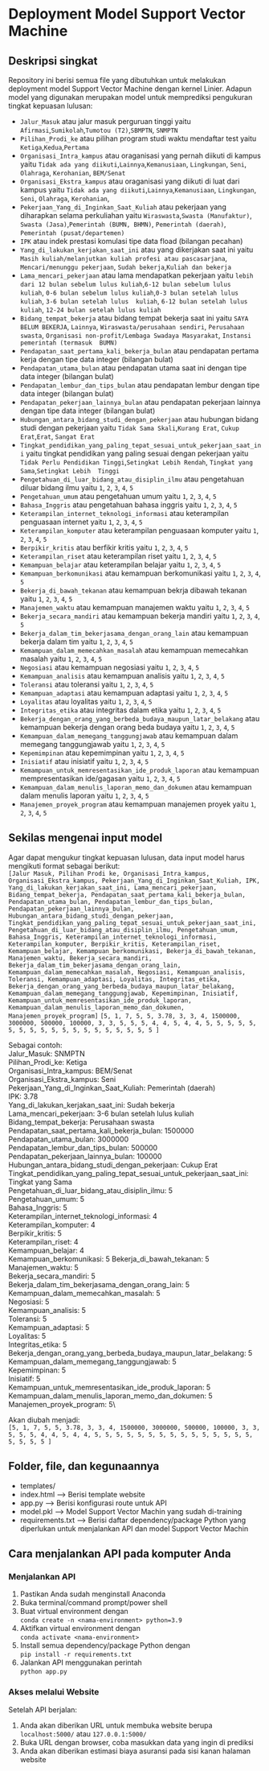 # Deployment Model Support Vector Machine

## Deskripsi singkat

Repository ini berisi semua file yang dibutuhkan untuk melakukan deployment model Support Vector Machine dengan kernel Linier. Adapun model yang digunakan merupakan model untuk memprediksi pengukuran tingkat kepuasan lulusan:

-   `Jalur_Masuk` atau jalur masuk perguruan tinggi yaitu `Afirmasi`,`Sumikolah`,`Tumotou (T2)`,`SBMPTN`, `SNMPTN`
-   `Pilihan_Prodi_ke` atau pilihan program studi waktu mendaftar test yaitu `Ketiga`,`Kedua`,`Pertama`
-   `Organisasi_Intra_kampus` atau oraganisasi yang pernah diikuti di kampus yaitu `Tidak ada yang diikuti`,`Lainnya`,`Kemanusiaan`, 
                              `Lingkungan`, `Seni`, `Olahraga`, `Kerohanian`, `BEM/Senat`
-   `Organisasi_Ekstra_kampus` atau oraganisasi yang diikuti di luat dari kampus yaitu `Tidak ada yang diikuti`,`Lainnya`,`Kemanusiaan`,
                              `Lingkungan`, `Seni`, `Olahraga`, `Kerohanian`,
-   `Pekerjaan_Yang_di_Inginkan_Saat_Kuliah` atau pekerjaan yang diharapkan selama perkuliahan yaitu `Wiraswasta`,`Swasta (Manufaktur)`, 
                               `Swasta (Jasa)`,`Pemerintah (BUMN, BHMN)`, `Pemerintah (daerah)`, `Pemerintah (pusat/departemen)`
-   `IPK` atau indek prestasi komulasi tipe data fload (bilangan pecahan)        
-   `Yang_di_lakukan_kerjakan_saat_ini` atau yang dikerjakan saat ini yaitu `Masih kuliah/melanjutkan kuliah profesi atau pascasarjana`,
                               `Mencari/menunggu pekerjaan`, `Sudah bekerja`,`Kuliah dan bekerja`
-   `Lama_mencari_pekerjaan` atau lama mendapatkan pekerjaan yaitu `lebih dari 12 bulan sebelum lulus kuliah`,`6-12 bulan sebelum lulus 
                                kuliah`, `0-6 bulan sebelum lulus kuliah`,`0-3 bulan setelah lulus kuliah`, `3-6 bulan setelah lulus 
                                kuliah`, `6-12 bulan setelah lulus kuliah`, `12-24 bulan setelah lulus kuliah`
-   `Bidang_tempat_bekerja` atau bidang tempat bekerja saat ini yaitu `SAYA BELUM BEKERJA`, `Lainnya`, `Wiraswasta/perusahaan sendiri`,
                                `Perusahaan swasta`, `Organisasi non-profit/Lembaga Swadaya Masyarakat`, `Instansi pemerintah (termasuk 
                                BUMN)`
-   `Pendapatan_saat_pertama_kali_bekerja_bulan` atau pendapatan pertama kerja dengan tipe data integer (bilangan bulat)
-   `Pendapatan_utama_bulan` atau pendapatan utama saat ini dengan tipe data integer (bilangan bulat)
-   `Pendapatan_lembur_dan_tips_bulan` atau pendapatan lembur dengan tipe data integer (bilangan bulat)
-   `Pendapatan_pekerjaan_lainnya_bulan`  atau pendapatan pekerjaan lainnya dengan tipe data integer (bilangan bulat)
-   `Hubungan_antara_bidang_studi_dengan_pekerjaan` atau hubungan bidang studi dengan pekerjaan yaitu `Tidak Sama Skali`,`Kurang Erat`, 
                                `Cukup Erat`,`Erat`, `Sangat Erat`
-   `Tingkat_pendidikan_yang_paling_tepat_sesuai_untuk_pekerjaan_saat_ini` yaitu tingkat pendidikan yang paling sesuai dengan pekerjaan 
                                yaitu `Tidak Perlu Pendidikan Tinggi`,`Setingkat Lebih Rendah`, `Tingkat yang Sama`,`Setingkat Lebih 
                                Tinggi`
-   `Pengetahuan_di_luar_bidang_atau_disiplin_ilmu` atau pengetahuan diluar bidang ilmu yaitu `1`, `2`, `3`, `4`, `5` 
-   `Pengetahuan_umum` atau pengetahuan umum yaitu `1`, `2`, `3`, `4`, `5`
-   `Bahasa_Inggris` atau pengetahuan bahasa inggris yaitu `1`, `2`, `3`, `4`, `5`
-   `Keterampilan_internet_teknologi_informasi` atau keterampilan penguasaan internet yaitu `1`, `2`, `3`, `4`, `5`
-   `Keterampilan_komputer` atau keterampilan penguasaan komputer yaitu `1`, `2`, `3`, `4`, `5`
-   `Berpikir_kritis` atau berfikir kritis yaitu `1`, `2`, `3`, `4`, `5`
-   `Keterampilan_riset` atau keterampilan riset yaitu `1`, `2`, `3`, `4`, `5`
-   `Kemampuan_belajar` atau keterampilan belajar yaitu `1`, `2`, `3`, `4`, `5`
-   `Kemampuan_berkomunikasi` atau kemampuan berkomunikasi yaitu `1`, `2`, `3`, `4`, `5` 
-   `Bekerja_di_bawah_tekanan` atau kemampuan bekrja dibawah tekanan yaitu `1`, `2`, `3`, `4`, `5`
-   `Manajemen_waktu` atau kemampuan manajemen waktu yaitu `1`, `2`, `3`, `4`, `5`
-   `Bekerja_secara_mandiri` atau kemampuan bekerja mandiri yaitu `1`, `2`, `3`, `4`, `5`
-   `Bekerja_dalam_tim_bekerjasama_dengan_orang_lain` atau kemampuan bekerja dalam tim yaitu `1`, `2`, `3`, `4`, `5`
-   `Kemampuan_dalam_memecahkan_masalah` atau kemampuan memecahkan masalah yaitu `1`, `2`, `3`, `4`, `5`
-   `Negosiasi` atau kemampuan negosiasi yaitu `1`, `2`, `3`, `4`, `5`
-   `Kemampuan_analisis` atau kemampuan analisis yaitu `1`, `2`, `3`, `4`, `5`
-   `Toleransi` atau toleransi yaitu `1`, `2`, `3`, `4`, `5`
-   `Kemampuan_adaptasi` atau kemampuan adaptasi yaitu `1`, `2`, `3`, `4`, `5`
-   `Loyalitas` atau loyalitas yaitu `1`, `2`, `3`, `4`, `5`
-   `Integritas_etika` atau integritas dalam etika yaitu `1`, `2`, `3`, `4`, `5`
-   `Bekerja_dengan_orang_yang_berbeda_budaya_maupun_latar_belakang` atau kemampuan bekerja dengan orang beda budaya yaitu `1`, `2`, `3`, 
                                `4`, `5`
-   `Kemampuan_dalam_memegang_tanggungjawab` atau kemampuan dalam memegang tanggungjawab yaitu `1`, `2`, `3`, `4`, `5`
-   `Kepemimpinan` atau kepemimpinan yaitu `1`, `2`, `3`, `4`, `5`
-   `Inisiatif` atau inisiatif yaitu `1`, `2`, `3`, `4`, `5`
-   `Kemampuan_untuk_memresentasikan_ide_produk_laporan` atau kemampuan mempresentasikan ide/gagasan yaitu `1`, `2`, `3`, `4`, `5`
-   `Kemampuan_dalam_menulis_laporan_memo_dan_dokumen` atau kemampuan dalam menulis laporan yaitu `1`, `2`, `3`, `4`, `5`
-   `Manajemen_proyek_program` atau kemampuan manajemen proyek yaitu `1`, `2`, `3`, `4`, `5`


## Sekilas mengenai input model

Agar dapat mengukur tingkat kepuasan lulusan, data input model harus mengikuti format sebagai berikut:\
`[Jalur Masuk, Pilihan Prodi ke, Organisasi_Intra_kampus, Organisasi_Ekstra_kampus, Pekerjaan_Yang_di_Inginkan_Saat_Kuliah, IPK, Yang_di_lakukan_kerjakan_saat_ini, Lama_mencari_pekerjaan, Bidang_tempat_bekerja, Pendapatan_saat_pertama_kali_bekerja_bulan, Pendapatan_utama_bulan, Pendapatan_lembur_dan_tips_bulan, Pendapatan_pekerjaan_lainnya_bulan, Hubungan_antara_bidang_studi_dengan_pekerjaan, Tingkat_pendidikan_yang_paling_tepat_sesuai_untuk_pekerjaan_saat_ini, Pengetahuan_di_luar_bidang_atau_disiplin_ilmu, Pengetahuan_umum, Bahasa_Inggris, Keterampilan_internet_teknologi_informasi, Keterampilan_komputer, Berpikir_kritis, Keterampilan_riset, Kemampuan_belajar, Kemampuan_berkomunikasi, Bekerja_di_bawah_tekanan, Manajemen_waktu, Bekerja_secara_mandiri, Bekerja_dalam_tim_bekerjasama_dengan_orang_lain, Kemampuan_dalam_memecahkan_masalah, Negosiasi, Kemampuan_analisis, Toleransi, Kemampuan_adaptasi, Loyalitas, Integritas_etika, Bekerja_dengan_orang_yang_berbeda_budaya_maupun_latar_belakang, Kemampuan_dalam_memegang_tanggungjawab, Kepemimpinan, Inisiatif, Kemampuan_untuk_memresentasikan_ide_produk_laporan, Kemampuan_dalam_menulis_laporan_memo_dan_dokumen, Manajemen_proyek_program]`
`[5, 1, 7, 5, 5, 3.78, 3, 3, 4, 1500000, 3000000, 500000, 100000, 3, 3, 5, 5, 5, 4, 4, 5, 4, 4, 5, 5, 5, 5, 5, 5, 5, 5, 5, 5, 5, 5, 5, 5, 5, 5, 5, 5, 5 ]`

Sebagai contoh:\
Jalur_Masuk: SNMPTN\
Pilihan_Prodi_ke: Ketiga\
Organisasi_Intra_kampus: BEM/Senat\
Organisasi_Ekstra_kampus: Seni\
Pekerjaan_Yang_di_Inginkan_Saat_Kuliah: Pemerintah (daerah)\
IPK: 3.78\
Yang_di_lakukan_kerjakan_saat_ini: Sudah bekerja\
Lama_mencari_pekerjaan: 3-6 bulan setelah lulus kuliah\
Bidang_tempat_bekerja: Perusahaan swasta
Pendapatan_saat_pertama_kali_bekerja_bulan: 1500000\
Pendapatan_utama_bulan: 3000000\
Pendapatan_lembur_dan_tips_bulan: 500000\
Pendapatan_pekerjaan_lainnya_bulan: 100000\
Hubungan_antara_bidang_studi_dengan_pekerjaan: Cukup Erat\
Tingkat_pendidikan_yang_paling_tepat_sesuai_untuk_pekerjaan_saat_ini: Tingkat yang Sama\
Pengetahuan_di_luar_bidang_atau_disiplin_ilmu: 5\
Pengetahuan_umum: 5\
Bahasa_Inggris: 5\
Keterampilan_internet_teknologi_informasi: 4\
Keterampilan_komputer: 4\
Berpikir_kritis: 5\
Keterampilan_riset: 4\
Kemampuan_belajar: 4\
Kemampuan_berkomunikasi: 5
Bekerja_di_bawah_tekanan: 5\
Manajemen_waktu: 5\
Bekerja_secara_mandiri: 5\
Bekerja_dalam_tim_bekerjasama_dengan_orang_lain: 5\
Kemampuan_dalam_memecahkan_masalah: 5\
Negosiasi: 5\
Kemampuan_analisis: 5\
Toleransi: 5\
Kemampuan_adaptasi: 5\
Loyalitas: 5\
Integritas_etika: 5\
Bekerja_dengan_orang_yang_berbeda_budaya_maupun_latar_belakang: 5\
Kemampuan_dalam_memegang_tanggungjawab: 5\
Kepemimpinan: 5\
Inisiatif: 5\
Kemampuan_untuk_memresentasikan_ide_produk_laporan: 5\
Kemampuan_dalam_menulis_laporan_memo_dan_dokumen: 5\
Manajemen_proyek_program: 5\
    

Akan diubah menjadi:\
`[5, 1, 7, 5, 5, 3.78, 3, 3, 4, 1500000, 3000000, 500000, 100000, 3, 3, 5, 5, 5, 4, 4, 5, 4, 4, 5, 5, 5, 5, 5, 5, 5, 5, 5, 5, 5, 5, 5, 5, 5, 5, 5, 5, 5 ]`


## Folder, file, dan kegunaannya

-   templates/
-   index.html --> Berisi template website
-   app.py --> Berisi konfigurasi route untuk API
-   model.pkl --> Model Support Vector Machin yang sudah di-training
-   requirements.txt --> Berisi daftar dependency/package Python yang diperlukan untuk menjalankan API dan model Support Vector Machin


## Cara menjalankan API pada komputer Anda

### Menjalankan API

1. Pastikan Anda sudah menginstall Anaconda
1. Buka terminal/command prompt/power shell
1. Buat virtual environment dengan\
   `conda create -n <nama-environment> python=3.9`
1. Aktifkan virtual environment dengan\
   `conda activate <nama-environment>`
1. Install semua dependency/package Python dengan\
   `pip install -r requirements.txt`
1. Jalankan API menggunakan perintah\
   `python app.py`

### Akses melalui Website

Setelah API berjalan:

1. Anda akan diberikan URL untuk membuka website berupa `localhost:5000/` atau `127.0.0.1:5000/`
1. Buka URL dengan browser, coba masukkan data yang ingin di prediksi
1. Anda akan diberikan estimasi biaya asuransi pada sisi kanan halaman website


